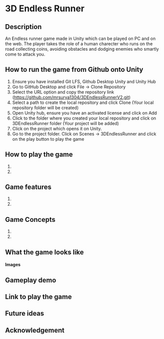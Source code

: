 # 3D Endless Runner
## Description
An Endless runner game made in Unity which can be played on PC and on the web. The player takes the role of a human charecter who runs on the road collecting coins, avoiding obstacles and dodging enemies who smartly come to attack you.

## How to run the game from Github onto Unity
1. Ensure you have installed Git LFS, Github Desktop Unity and Unity Hub 
2. Go to GitHub Desktop and click File -> Clone Repository 
3. Select the URL option and copy the repository link (https://github.com/mrsurya1304/3DEndlessRunnerV2.git)
4. Select a path to create the local repository and click Clone (Your local repository folder will be created)
5. Open Unity hub, ensure you have an activated license and click on Add 
6. Click to the folder where you created your local repository and click on 3DEndlessRunner folder (Your project will be added)
7. Click on the project which opens it on Unity.
8. Go to the project folder. Click on Scenes -> 3DEndlessRunner and click on the play button to play the game

## How to play the game
1. 
2. 
## Game features
1. 
2. 
## Game Concepts
1. 
2. 
## What the game looks like
#### Images
## Gameplay demo
## Link to play the game
## Future ideas
## Acknowledgement


